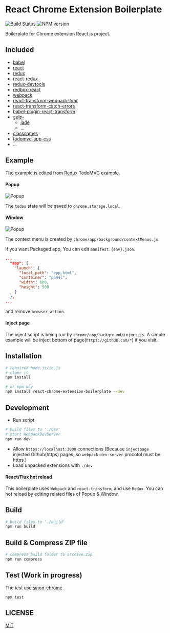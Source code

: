 # React Chrome Extension Boilerplate

[![Build Status](https://travis-ci.org/jhen0409/react-chrome-extension-boilerplate.svg)](https://travis-ci.org/jhen0409/react-chrome-extension-boilerplate)
[![NPM version](http://img.shields.io/npm/v/react-chrome-extension-boilerplate.svg?style=flat)](https://www.npmjs.com/package/react-chrome-extension-boilerplate)

Boilerplate for Chrome extension React.js project.

## Included

 - [babel](https://github.com/babel/babel)
 - [react](https://github.com/facebook/react)
 - [redux](https://github.com/rackt/redux)
 - [react-redux](https://github.com/gaearon/react-redux)
 - [redux-devtools](https://github.com/gaearon/redux-devtools)
 - [redbox-react](https://github.com/KeywordBrain/redbox-react)
 - [webpack](https://github.com/webpack/webpack)
 - [react-transform-webpack-hmr](https://github.com/gaearon/react-transform-webpack-hmr)
 - [react-transform-catch-errors](https://github.com/gaearon/react-transform-catch-errors)
 - [babel-plugin-react-transform](https://github.com/gaearon/babel-plugin-react-transform)
 - [gulp-](https://github.com/gulpjs/gulp)
   - [jade](https://github.com/phated/gulp-jade)
   - ...
 - [classnames](https://github.com/JedWatson/classnames)
 - [todomvc-app-css](https://github.com/tastejs/todomvc-app-css)
 - ...

## Example

The example is edited from [Redux](https://github.com/rackt/redux) TodoMVC example.

#### Popup

![Popup](example-popup.gif)

The `todos` state will be saved to `chrome.storage.local`.

#### Window

![Popup](example-window.gif)

The context menu is created by `chrome/app/background/contextMenus.js`.

If you want Packaged app, You can edit `manifest.{env}.json`.
```json
...
  "app": {
    "launch": {
      "local_path": "app.html",
      "container": "panel",
      "width": 800,
      "height": 500
    }
  },
...
```

and remove `browser_action`.

#### Inject page

The inject script is being run by `chrome/app/background/inject.js`. A simple example will be inject bottom of page(`https://github.com/*`) if you visit.

## Installation

```bash
# required node.js/io.js
# clone it
npm install

# or npm way
npm install react-chrome-extension-boilerplate --dev
```

## Development

* Run script
```bash
# build files to './dev'
# start WebpackDevServer
npm run dev
```
* Allow `https://localhost:3000` connections (Because `injectpage` injected Github(https) pages, so `webpack-dev-server` procotol must be https.)
* Load unpacked extensions with `./dev`

#### React/Flux hot reload

This boilerplate uses `Webpack` and `react-transform`, and use `Redux`. You can hot reload by editing related files of Popup & Window.

## Build

```bash
# build files to './build'
npm run build
```

## Build & Compress ZIP file

```bash
# compress build folder to archive.zip
npm run compress
```

## Test (Work in progress)

The test use [sinon-chrome](https://github.com/vitalets/sinon-chrome).

```
npm test
```

## LICENSE

[MIT](LICENSE)